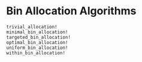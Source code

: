 # Bin Allocation Algorithms

```@docs
trivial_allocation!
minimal_bin_allocation!
targeted_bin_allocation!
optimal_bin_allocation!
uniform_bin_allocation!
within_bin_allocation!
```